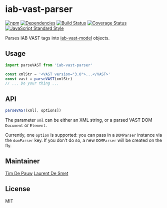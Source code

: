 # iab-vast-parser

[![npm](https://img.shields.io/npm/v/iab-vast-parser.svg)](https://www.npmjs.com/package/iab-vast-parser) [![Dependencies](https://img.shields.io/david/zentrick/iab-vast-parser.svg)](https://david-dm.org/zentrick/iab-vast-parser) [![Build Status](https://img.shields.io/circleci/project/github/zentrick/iab-vast-parser/master.svg)](https://circleci.com/gh/zentrick/iab-vast-parser) [![Coverage Status](https://img.shields.io/coveralls/zentrick/iab-vast-parser/master.svg)](https://coveralls.io/r/zentrick/iab-vast-parser) [![JavaScript Standard Style](https://img.shields.io/badge/code%20style-standard-brightgreen.svg)](http://standardjs.com/)

Parses IAB VAST tags into
[iab-vast-model](https://www.npmjs.com/package/iab-vast-model) objects.

## Usage

```js
import parseVAST from 'iab-vast-parser'

const xmlStr = '<VAST version="3.0">...</VAST>'
const vast = parseVAST(xmlStr)
// ... Do your thing ...
```

## API

```js
parseVAST(xml[, options])
```

The parameter `xml` can be either an XML string, or a parsed VAST DOM `Document`
or `Element`.

Currently, one `option` is supported: you can pass in a `DOMParser` instance
via the `domParser` key. If you don't do so, a new `DOMParser` will be created
on the fly.

## Maintainer

[Tim De Pauw](https://github.com/timdp)
[Laurent De Smet](https://github.com/laurentdesmet)

## License

MIT
